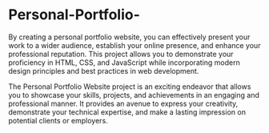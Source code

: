 # Personal-Portfolio-
By creating a personal portfolio website, you can effectively present your work to a wider audience, establish your online presence, and enhance your professional reputation. This project allows you to demonstrate your proficiency in HTML, CSS, and JavaScript while incorporating modern design principles and best practices in web development.

The Personal Portfolio Website project is an exciting endeavor that allows you to showcase your skills, projects, and achievements in an engaging and professional manner. It provides an avenue to express your creativity, demonstrate your technical expertise, and make a lasting impression on potential clients or employers.
